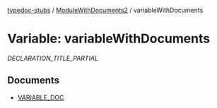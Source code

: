[typedoc-stubs](../../README.md) / [ModuleWithDocuments2](../README.md) / variableWithDocuments

# Variable: variableWithDocuments

_DECLARATION_TITLE_PARTIAL_

## Documents

- [VARIABLE\_DOC](documents/VARIABLE_DOC.md)
